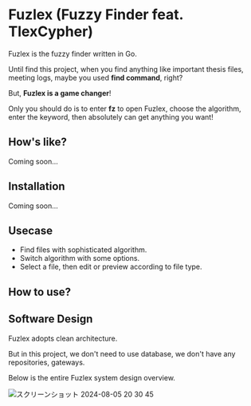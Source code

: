 # Fuzlex (Fuzzy Finder feat. TlexCypher)
Fuzlex is the fuzzy finder written in Go.

Until find this project, when you find anything like important thesis files, meeting logs,
maybe you used **find command**, right?

But, **Fuzlex is a game changer**!

Only you should do is to enter **fz** to open Fuzlex, choose the algorithm, enter the keyword, then absolutely can get anything you want!

## How's like?
Coming soon...

## Installation
Coming soon...

## Usecase
- Find files with sophisticated algorithm.
- Switch algorithm with some options.
- Select a file, then edit or preview according to file type.

## How to use?


## Software Design 
Fuzlex adopts clean architecture.

But in this project, we don't need to use database, we don't have any repositories, gateways.

Below is the entire Fuzlex system design overview.

![スクリーンショット 2024-08-05 20 30 45](https://github.com/user-attachments/assets/07f96031-ef73-4f9f-84fb-e861c39b1a08)


 
